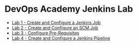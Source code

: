 # DevOps Academy Jenkins Lab

- [Lab 1 - Create and Configure a Jenkins Job](https://github.com/chuymarin/doa-jenkins-lab/blob/master/LAB_1.md)
- [Lab 2 - Create and Configure an SCM Job](https://github.com/chuymarin/doa-jenkins-lab/blob/master/LAB_2.md)
- [Lab 3 - Configure Pre-Requisites](https://github.com/chuymarin/doa-jenkins-lab/blob/master/LAB_3.md)
- [Lab 4 - Create and Configure a Jenkins Pipeline](https://github.com/chuymarin/doa-jenkins-lab/blob/master/LAB_4.md)

